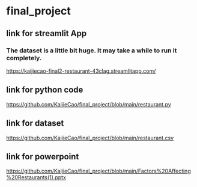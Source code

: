 # final_project

## link for streamlit App
### The dataset is a little bit huge. It may take a while to run it completely.

https://kaijiecao-final2-restaurant-43clag.streamlitapp.com/

## link for python code
https://github.com/KaijieCao/final_project/blob/main/restaurant.py

## link for dataset
https://github.com/KaijieCao/final_project/blob/main/restaurant.csv

## link for powerpoint
https://github.com/KaijieCao/final_project/blob/main/Factors%20Affecting%20Restaurants(1).pptx
